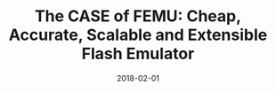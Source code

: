 ---
title: "The CASE of FEMU: Cheap, Accurate, Scalable and Extensible Flash Emulator"
authors: ["Huaicheng Li", "Minghao Hao", "Ming-Hung Tong", "Sundararaman Swaminathan", "Matias Bjørling", "Haryadi S. Gunawi"]
date: 2018-02-01
publication_types: ["1"]
publication: "In 16th USENIX Conference on File and Storage Technologies (FAST)"
publication_short: "FAST '18"
abstract: ""
featured: false
image:
  caption: ""
  focal_point: ""
  preview_only: false
url_pdf: "https://huaicheng.github.io/p/fast18-femu.pdf"
url_code: "https://github.com/ucare-uchicago/femu"
url_slides: ""
url_video: ""
url_dataset: ""
url_poster: ""
url_source: ""
math: false
highlight: false
projects: []
slides: ""
--- 